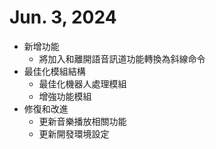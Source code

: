 # Jun. 3, 2024
* 新增功能
  + 將加入和離開語音訊道功能轉換為斜線命令
* 最佳化模組結構
  + 最佳化機器人處理模組
  + 增強功能模組
* 修復和改進
  + 更新音樂播放相關功能
  + 更新開發環境設定

